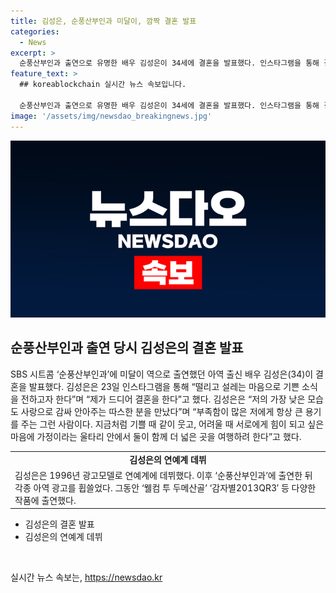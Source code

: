 ```yaml
---
title: 김성은, 순풍산부인과 미달이, 깜짝 결혼 발표
categories:
  - News
excerpt: >
  순풍산부인과 출연으로 유명한 배우 김성은이 34세에 결혼을 발표했다. 인스타그램을 통해 결혼 소식을 전한 그는 가정 안에서 함께 큰 곳을 여행하길 원한다고 했다. 결혼식은 비공개로 열릴 예정이며, 예비 신랑의 구체적인 신상은 공개하지 않았다. 1996년 광고모델로 데뷔한 그는 순풍산부인과 출연 후 각종 아역 광고를 휩쓸며 인기를 끌었고, 다양한 작품에 출연하며 활발한 활동을 이어가고 있다.
feature_text: >
  ## koreablockchain 실시간 뉴스 속보입니다.

  순풍산부인과 출연으로 유명한 배우 김성은이 34세에 결혼을 발표했다. 인스타그램을 통해 결혼 소식을 전한 그는 가정 안에서 함께 큰 곳을 여행하길 원한다고 했다. 결혼식은 비공개로 열릴 예정이며, 예비 신랑의 구체적인 신상은 공개하지 않았다. 1996년 광고모델로 데뷔한 그는 순풍산부인과 출연 후 각종 아역 광고를 휩쓸며 인기를 끌었고, 다양한 작품에 출연하며 활발한 활동을 이어가고 있다.
image: '/assets/img/newsdao_breakingnews.jpg'
---
```


<p><img src="/assets/img/newsdao_breakingnews.jpg" alt="koreablockchain 속보" /></p>

<h2 data-ke-size="size26">순풍산부인과 출연 당시 김성은의 결혼 발표</h2>

<p data-ke-size="size16">SBS 시트콤 ‘순풍산부인과’에 미달이 역으로 출연했던 아역 출신 배우 김성은(34)이 결혼을 발표했다. 김성은은 23일 인스타그램을 통해 “떨리고 설레는 마음으로 기쁜 소식을 전하고자 한다”며 “제가 드디어 결혼을 한다”고 했다. 김성은은 “저의 가장 낮은 모습도 사랑으로 감싸 안아주는 따스한 분을 만났다”며 “부족함이 많은 저에게 항상 큰 용기를 주는 그런 사람이다. 지금처럼 기쁠 때 같이 웃고, 어려울 때 서로에게 힘이 되고 싶은 마음에 가정이라는 울타리 안에서 둘이 함께 더 넓은 곳을 여행하려 한다”고 했다.</p>

<table>
  <tr>
    <td style="text-align: center; height: 17px;"><b>김성은의 연예계 데뷔</b></td>
  </tr>
  <tr>
    <td>김성은은 1996년 광고모델로 연예계에 데뷔했다. 이후 ‘순풍산부인과’에 출연한 뒤 각종 아역 광고를 휩쓸었다. 그동안 ‘웰컴 투 두메산골’ ‘감자별2013QR3′ 등 다양한 작품에 출연했다.</td>
  </tr>
</table>

<ul>
  <li>김성은의 결혼 발표</li>
  <li>김성은의 연예계 데뷔</li>
</ul>

<p data-ke-size="size16">&nbsp;</p>
실시간 뉴스 속보는, <a href="https://newsdao.kr" rel="dofollow">https://newsdao.kr</a>


